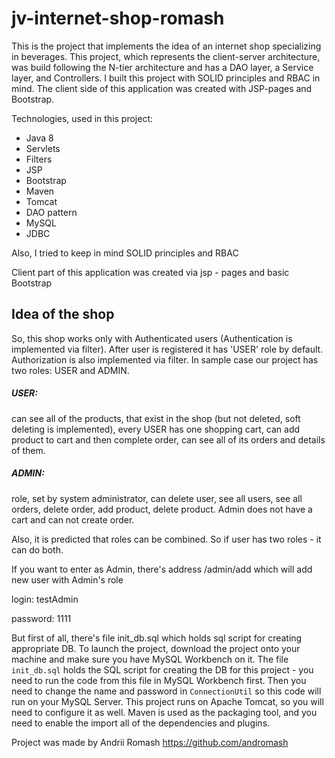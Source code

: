 # jv-internet-shop-romash

This is the project that implements the idea of an internet shop specializing in beverages. 
This project, which represents the client-server architecture, was build following the N-tier architecture and has a DAO layer, a Service layer, and Controllers. I built this project with SOLID principles and RBAC in mind. The client side of this application was created with JSP-pages and Bootstrap.

Technologies, used in this project:
- Java 8
- Servlets
- Filters
- JSP
- Bootstrap
- Maven
- Tomcat
- DAO pattern
- MySQL
- JDBC

Also, I tried to keep in mind SOLID principles and RBAC

Client part of this application was created via jsp - pages and basic Bootstrap

## Idea of the shop
So, this shop works only with Authenticated users (Authentication is implemented via filter).
After user is registered it has 'USER' role by default. Authorization is also implemented via filter.
In sample case our project has two roles: USER and ADMIN.

##### USER: 
can see all of the products,
that exist in the shop (but not deleted, soft deleting is implemented), every USER has one shopping cart,
 can add product to cart and then complete order, can see all of its orders and details of them.
##### ADMIN:

role, set by system administrator, can delete user, see all users, see all orders, delete order,
add product, delete product. Admin does not have a cart and can not create order.

Also, it is predicted that roles can be combined. So if user has two roles - it can do both.

If you want to enter as Admin, there's address /admin/add  which will add new user with Admin's role

login: testAdmin

password: 1111

But first of all, there's file init_db.sql which holds sql script for creating appropriate DB.
To launch the project, download the project onto your machine and make sure you have MySQL Workbench on it. The file `init_db.sql` holds the SQL script for creating the DB for this project - you need to run the code from this file in MySQL Workbench first. Then you need to change the name and password
in `ConnectionUtil` so this code will run on your MySQL Server.
This project runs on Apache Tomcat, so you will need to configure it as well.
Maven is used as the packaging tool, and you need to enable the import all of the dependencies and plugins.

Project was made by Andrii Romash https://github.com/andromash
